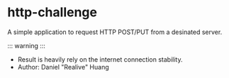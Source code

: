 # http-challenge
A simple application to request HTTP POST/PUT from a desinated server.

::: warning :::
- Result is heavily rely on the internet connection stability.
- Author: Daniel "Realive" Huang
